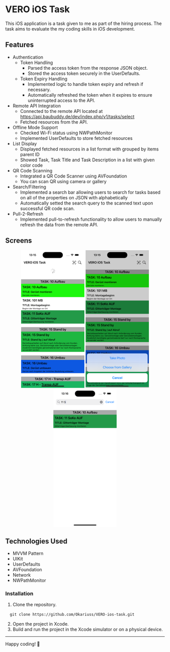 # VERO iOS Task

This iOS application is a task given to me as part of the hiring process. The task aims to evaluate the my coding skills in iOS development.

## Features

- Authentication
  - Token Handling
    - Parsed the access token from the response JSON object.
    - Stored the access token securely in the UserDefaults.
  - Token Expiry Handling
    - Implemented logic to handle token expiry and refresh if necessary.
    - Automatically refreshed the token when it expires to ensure uninterrupted access to the API.
- Remote API Integration
  - Connected to the remote API located at https://api.baubuddy.de/dev/index.php/v1/tasks/select
  - Fetched resources from the API.
- Offline Mode Support
  - Checked Wi-Fi status using NWPathMonitor
  - Implemented UserDefaults to store fetched resources
- List Display
  - Displayed fetched resources in a list format with grouped by items parent ID
  - Showed Task, Task Title and Task Description in a list with given color code
- QR Code Scanning
  - Integrated a QR Code Scanner using AVFoundation
  - You can scan QR using camera or gallery
- Search/Filtering
  - Implemented a search bar allowing users to search for tasks based on all of the properties on JSON with alphabetically
  - Automatically setted the search query to the scanned text upon successful QR code scan.
- Pull-2-Refresh
  - Implemented pull-to-refresh functionality to allow users to manually refresh the data from the remote API.

## Screens

<p align="center">
  <img src="./Images/Pull_2_Refresh.png" alt="Refresh" width="200" />
  <img src="./Images/Scan_QR.png" alt="Scan QR" width="200" />
  <img src="./Images/Search.png" alt="Search" width="200" />
</p>

## Technologies Used

- MVVM Pattern
- UIKit
- UserDefaults
- AVFoundation
- Network
- NWPathMonitor
  
### Installation

1. Clone the repository.
```
  git clone https://github.com/Okariuss/VERO-ios-task.git
```
2. Open the project in Xcode.
3. Build and run the project in the Xcode simulator or on a physical device.

---

Happy coding! 🚀

